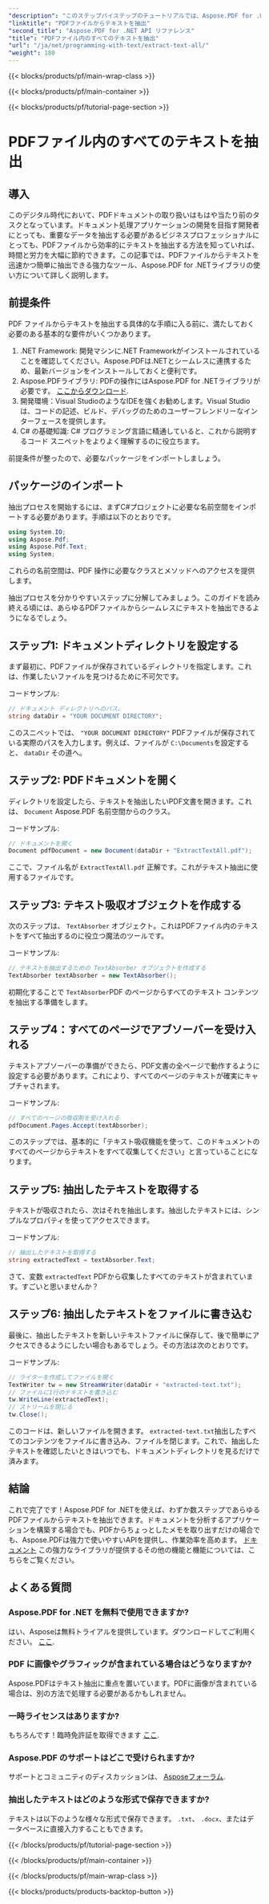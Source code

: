 ```yaml
---
"description": "このステップバイステップのチュートリアルでは、Aspose.PDF for .NET を使用して PDF ファイルからテキストを簡単に抽出する方法を学びます。"
"linktitle": "PDFファイルからテキストを抽出"
"second_title": "Aspose.PDF for .NET API リファレンス"
"title": "PDFファイル内のすべてのテキストを抽出"
"url": "/ja/net/programming-with-text/extract-text-all/"
"weight": 180
---
```


{{< blocks/products/pf/main-wrap-class >}}

{{< blocks/products/pf/main-container >}}

{{< blocks/products/pf/tutorial-page-section >}}

# PDFファイル内のすべてのテキストを抽出

## 導入

このデジタル時代において、PDFドキュメントの取り扱いはもはや当たり前のタスクとなっています。ドキュメント処理アプリケーションの開発を目指す開発者にとっても、重要なデータを抽出する必要があるビジネスプロフェッショナルにとっても、PDFファイルから効率的にテキストを抽出する方法を知っていれば、時間と労力を大幅に節約できます。この記事では、PDFファイルからテキストを迅速かつ簡単に抽出できる強力なツール、Aspose.PDF for .NETライブラリの使い方について詳しく説明します。

## 前提条件

PDF ファイルからテキストを抽出する具体的な手順に入る前に、満たしておく必要のある基本的な要件がいくつかあります。

1. .NET Framework: 開発マシンに.NET Frameworkがインストールされていることを確認してください。Aspose.PDFは.NETとシームレスに連携するため、最新バージョンをインストールしておくと便利です。
2. Aspose.PDFライブラリ: PDFの操作にはAspose.PDF for .NETライブラリが必要です。 [ここからダウンロード](https://releases。aspose.com/pdf/net/).
3. 開発環境：Visual StudioのようなIDEを強くお勧めします。Visual Studioは、コードの記述、ビルド、デバッグのためのユーザーフレンドリーなインターフェースを提供します。
4. C# の基礎知識: C# プログラミング言語に精通していると、これから説明するコード スニペットをよりよく理解するのに役立ちます。

前提条件が整ったので、必要なパッケージをインポートしましょう。

## パッケージのインポート

抽出プロセスを開始するには、まずC#プロジェクトに必要な名前空間をインポートする必要があります。手順は以下のとおりです。

```csharp
using System.IO;
using Aspose.Pdf;
using Aspose.Pdf.Text;
using System;
```

これらの名前空間は、PDF 操作に必要なクラスとメソッドへのアクセスを提供します。 

抽出プロセスを分かりやすいステップに分解してみましょう。このガイドを読み終える頃には、あらゆるPDFファイルからシームレスにテキストを抽出できるようになるでしょう。

## ステップ1: ドキュメントディレクトリを設定する

まず最初に、PDFファイルが保存されているディレクトリを指定します。これは、作業したいファイルを見つけるために不可欠です。

コードサンプル:

```csharp
// ドキュメント ディレクトリへのパス。
string dataDir = "YOUR DOCUMENT DIRECTORY";
```

このスニペットでは、 `"YOUR DOCUMENT DIRECTORY"` PDFファイルが保存されている実際のパスを入力します。例えば、ファイルが `C:\Documents`を設定すると、 `dataDir` その道へ。

## ステップ2: PDFドキュメントを開く

ディレクトリを設定したら、テキストを抽出したいPDF文書を開きます。これは、 `Document` Aspose.PDF 名前空間からのクラス。

コードサンプル:

```csharp
// ドキュメントを開く
Document pdfDocument = new Document(dataDir + "ExtractTextAll.pdf");
```

ここで、ファイル名が `ExtractTextAll.pdf` 正解です。これがテキスト抽出に使用するファイルです。

## ステップ3: テキスト吸収オブジェクトを作成する

次のステップは、 `TextAbsorber` オブジェクト。これはPDFファイル内のテキストをすべて抽出するのに役立つ魔法のツールです。

コードサンプル:

```csharp
// テキストを抽出するための TextAbsorber オブジェクトを作成する
TextAbsorber textAbsorber = new TextAbsorber();
```

初期化することで `TextAbsorber`PDF のページからすべてのテキスト コンテンツを抽出する準備をします。

## ステップ4：すべてのページでアブソーバーを受け入れる

テキストアブソーバーの準備ができたら、PDF文書の全ページで動作するように設定する必要があります。これにより、すべてのページのテキストが確実にキャプチャされます。

コードサンプル:

```csharp
// すべてのページの吸収剤を受け入れる
pdfDocument.Pages.Accept(textAbsorber);
```

このステップでは、基本的に「テキスト吸収機能を使って、このドキュメントのすべてのページからテキストをすべて収集してください」と言っていることになります。

## ステップ5: 抽出したテキストを取得する

テキストが吸収されたら、次はそれを抽出します。抽出したテキストには、シンプルなプロパティを使ってアクセスできます。

コードサンプル:

```csharp
// 抽出したテキストを取得する
string extractedText = textAbsorber.Text;
```

さて、変数 `extractedText` PDFから収集したすべてのテキストが含まれています。すごいと思いませんか？

## ステップ6: 抽出したテキストをファイルに書き込む

最後に、抽出したテキストを新しいテキストファイルに保存して、後で簡単にアクセスできるようにしたい場合もあるでしょう。その方法は次のとおりです。

コードサンプル:

```csharp
// ライターを作成してファイルを開く
TextWriter tw = new StreamWriter(dataDir + "extracted-text.txt");
// ファイルに1行のテキストを書き込む
tw.WriteLine(extractedText);
// ストリームを閉じる
tw.Close();
```

このコードは、新しいファイルを開きます。 `extracted-text.txt`抽出したすべてのコンテンツをファイルに書き込み、ファイルを閉じます。これで、抽出したテキストを確認したいときはいつでも、ドキュメントディレクトリを見るだけで済みます。

## 結論

これで完了です！Aspose.PDF for .NETを使えば、わずか数ステップであらゆるPDFファイルからテキストを抽出できます。ドキュメントを分析するアプリケーションを構築する場合でも、PDFからちょっとしたメモを取り出すだけの場合でも、Aspose.PDFは強力で使いやすいAPIを提供し、作業効率を高めます。 [ドキュメント](https://reference.aspose.com/pdf/net/) この強力なライブラリが提供するその他の機能と機能については、こちらをご覧ください。

## よくある質問

### Aspose.PDF for .NET を無料で使用できますか?
はい、Asposeは無料トライアルを提供しています。ダウンロードしてご利用ください。 [ここ](https://releases。aspose.com/).

### PDF に画像やグラフィックが含まれている場合はどうなりますか?
Aspose.PDFはテキスト抽出に重点を置いています。PDFに画像が含まれている場合は、別の方法で処理する必要があるかもしれません。

### 一時ライセンスはありますか?
もちろんです！臨時免許証を取得できます [ここ](https://purchase。aspose.com/temporary-license/).

### Aspose.PDF のサポートはどこで受けられますか?
サポートとコミュニティのディスカッションは、 [Asposeフォーラム](https://forum。aspose.com/c/pdf/10).

### 抽出したテキストはどのような形式で保存できますか?
テキストは以下のような様々な形式で保存できます。 `.txt`、 `.docx`、またはデータベースに直接入力することもできます。

{{< /blocks/products/pf/tutorial-page-section >}}

{{< /blocks/products/pf/main-container >}}

{{< /blocks/products/pf/main-wrap-class >}}

{{< blocks/products/products-backtop-button >}}